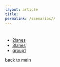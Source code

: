 ```yaml
---
layout: article
title: 
permalink: /scenarios//
---
```

# 

- [2lanes](/scenarios//2lanes)
- [3lanes](/scenarios//3lanes)
- [group1](/scenarios//group1)

[back to main](/)
